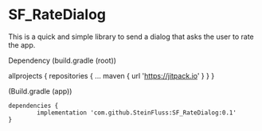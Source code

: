 # SF_RateDialog

This is a quick and simple library to send a dialog that asks the user to rate the app.

Dependency
(build.gradle (root))

allprojects {
		repositories {
			...
			maven { url 'https://jitpack.io' }
		}
	}
  
  (Build.gradle (app))
  
  	dependencies {
	        implementation 'com.github.SteinFluss:SF_RateDialog:0.1'
	}
